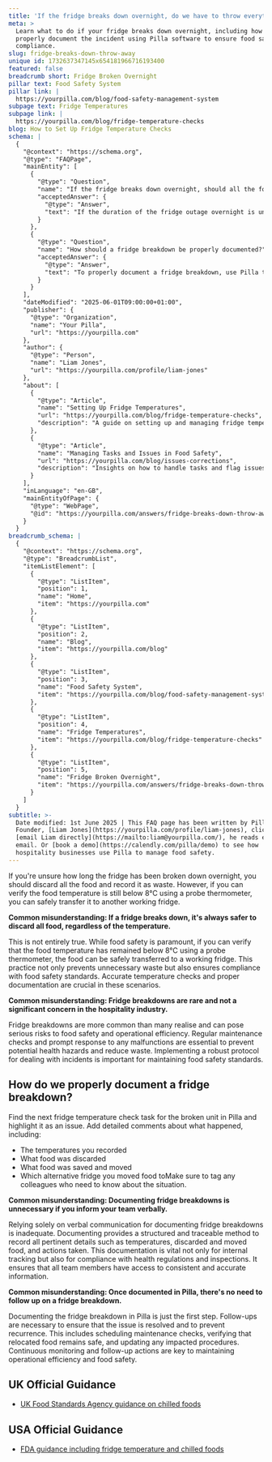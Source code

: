 ```yaml
---
title: 'If the fridge breaks down overnight, do we have to throw everything away?'
meta: >
  Learn what to do if your fridge breaks down overnight, including how to
  properly document the incident using Pilla software to ensure food safety
  compliance.
slug: fridge-breaks-down-throw-away
unique id: 1732637347145x654181966716193400
featured: false
breadcrumb short: Fridge Broken Overnight
pillar text: Food Safety System
pillar link: |
  https://yourpilla.com/blog/food-safety-management-system
subpage text: Fridge Temperatures
subpage link: |
  https://yourpilla.com/blog/fridge-temperature-checks
blog: How to Set Up Fridge Temperature Checks
schema: |
  {
    "@context": "https://schema.org",
    "@type": "FAQPage",
    "mainEntity": [
      {
        "@type": "Question",
        "name": "If the fridge breaks down overnight, should all the food be thrown away?",
        "acceptedAnswer": {
          "@type": "Answer",
          "text": "If the duration of the fridge outage overnight is unknown and you cannot verify that the food temperature has remained below 8°C using a probe thermometer, it is safer to discard all the food and record it as waste. However, if the temperature checks confirm the food is below 8°C, you can safely transfer it to another working fridge. This approach prevents unnecessary waste while ensuring compliance with food safety standards."
        }
      },
      {
        "@type": "Question",
        "name": "How should a fridge breakdown be properly documented?",
        "acceptedAnswer": {
          "@type": "Answer",
          "text": "To properly document a fridge breakdown, use Pilla to find the next fridge temperature check task scheduled for the affected unit and highlight it as an issue. Detailed comments should include the temperatures recorded, a list of discarded and saved food, and the alternative fridge used for relocating the food. Ensure to tag relevant colleagues to keep everyone informed about the breakdown and subsequent actions taken. This structured method of documentation helps with compliance and provides all team members with consistent, accurate information."
        }
      }
    ],
    "dateModified": "2025-06-01T09:00:00+01:00",
    "publisher": {
      "@type": "Organization",
      "name": "Your Pilla",
      "url": "https://yourpilla.com"
    },
    "author": {
      "@type": "Person",
      "name": "Liam Jones",
      "url": "https://yourpilla.com/profile/liam-jones"
    },
    "about": [
      {
        "@type": "Article",
        "name": "Setting Up Fridge Temperatures",
        "url": "https://yourpilla.com/blog/fridge-temperature-checks",
        "description": "A guide on setting up and managing fridge temperatures to ensure food safety and compliance."
      },
      {
        "@type": "Article",
        "name": "Managing Tasks and Issues in Food Safety",
        "url": "https://yourpilla.com/blog/issues-corrections",
        "description": "Insights on how to handle tasks and flag issues effectively within Pilla for better compliance and management."
      }
    ],
    "inLanguage": "en-GB",
    "mainEntityOfPage": {
      "@type": "WebPage",
      "@id": "https://yourpilla.com/answers/fridge-breaks-down-throw-away"
    }
  }
breadcrumb_schema: |
  {
    "@context": "https://schema.org",
    "@type": "BreadcrumbList",
    "itemListElement": [
      {
        "@type": "ListItem",
        "position": 1,
        "name": "Home",
        "item": "https://yourpilla.com"
      },
      {
        "@type": "ListItem",
        "position": 2,
        "name": "Blog",
        "item": "https://yourpilla.com/blog"
      },
      {
        "@type": "ListItem",
        "position": 3,
        "name": "Food Safety System",
        "item": "https://yourpilla.com/blog/food-safety-management-system"
      },
      {
        "@type": "ListItem",
        "position": 4,
        "name": "Fridge Temperatures",
        "item": "https://yourpilla.com/blog/fridge-temperature-checks"
      },
      {
        "@type": "ListItem",
        "position": 5,
        "name": "Fridge Broken Overnight",
        "item": "https://yourpilla.com/answers/fridge-breaks-down-throw-away"
      }
    ]
  }
subtitle: >-
  Date modified: 1st June 2025 | This FAQ page has been written by Pilla
  Founder, [Liam Jones](https://yourpilla.com/profile/liam-jones), click to
  [email Liam directly](https://mailto:liam@yourpilla.com/), he reads every
  email. Or [book a demo](https://calendly.com/pilla/demo) to see how
  hospitality businesses use Pilla to manage food safety.
---
```

If you're unsure how long the fridge has been broken down overnight, you should discard all the food and record it as waste. However, if you can verify the food temperature is still below 8°C using a probe thermometer, you can safely transfer it to another working fridge.

**Common misunderstanding: If a fridge breaks down, it's always safer to discard all food, regardless of the temperature.**

This is not entirely true. While food safety is paramount, if you can verify that the food temperature has remained below 8°C using a probe thermometer, the food can be safely transferred to a working fridge. This practice not only prevents unnecessary waste but also ensures compliance with food safety standards. Accurate temperature checks and proper documentation are crucial in these scenarios.

**Common misunderstanding: Fridge breakdowns are rare and not a significant concern in the hospitality industry.**

Fridge breakdowns are more common than many realise and can pose serious risks to food safety and operational efficiency. Regular maintenance checks and prompt response to any malfunctions are essential to prevent potential health hazards and reduce waste. Implementing a robust protocol for dealing with incidents is important for maintaining food safety standards.

## How do we properly document a fridge breakdown?

Find the next fridge temperature check task for the broken unit in Pilla and highlight it as an issue. Add detailed comments about what happened, including:

-   The temperatures you recorded
-   What food was discarded
-   What food was saved and moved
-   Which alternative fridge you moved food toMake sure to tag any colleagues who need to know about the situation.

**Common misunderstanding: Documenting fridge breakdowns is unnecessary if you inform your team verbally.**

Relying solely on verbal communication for documenting fridge breakdowns is inadequate. Documenting provides a structured and traceable method to record all pertinent details such as temperatures, discarded and moved food, and actions taken. This documentation is vital not only for internal tracking but also for compliance with health regulations and inspections. It ensures that all team members have access to consistent and accurate information.

**Common misunderstanding: Once documented in Pilla, there's no need to follow up on a fridge breakdown.**

Documenting the fridge breakdown in Pilla is just the first step. Follow-ups are necessary to ensure that the issue is resolved and to prevent recurrence. This includes scheduling maintenance checks, verifying that relocated food remains safe, and updating any impacted procedures. Continuous monitoring and follow-up actions are key to maintaining operational efficiency and food safety.

## UK Official Guidance

-   [UK Food Standards Agency guidance on chilled foods](https://www.food.gov.uk/safety-hygiene/how-to-chill-freeze-and-defrost-food-safely)

## USA Official Guidance

-   [FDA guidance including fridge temperature and chilled foods](https://www.fda.gov/consumers/consumer-updates/are-you-storing-food-safely)
